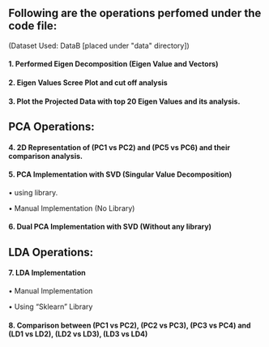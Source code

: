 ## Following are the operations perfomed under the code file:
(Dataset Used: DataB [placed under "data" directory])

#### 1.	Performed Eigen Decomposition (Eigen Value and Vectors)
#### 2.	Eigen Values Scree Plot and cut off analysis
#### 3.	Plot the Projected Data with top 20 Eigen Values and its analysis.

## PCA Operations:
#### 4.	2D Representation of (PC1 vs PC2) and (PC5 vs PC6) and their comparison analysis.
#### 5.	PCA Implementation with SVD (Singular Value Decomposition)
•	using library.

•	Manual Implementation (No Library)

#### 6.	Dual PCA Implementation with SVD (Without any library)

## LDA Operations:
#### 7.	LDA Implementation
•	Manual Implementation

•	Using “Sklearn” Library

#### 8.	Comparison between (PC1 vs PC2), (PC2 vs PC3), (PC3 vs PC4) and (LD1 vs LD2), (LD2 vs LD3), (LD3 vs LD4)  
